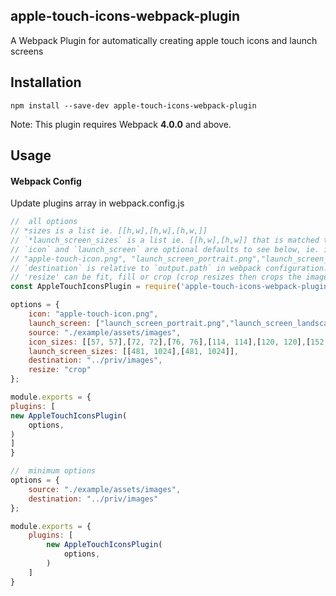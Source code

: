 ## apple-touch-icons-webpack-plugin

A Webpack Plugin for automatically creating apple touch icons and launch screens


## Installation
```
npm install --save-dev apple-touch-icons-webpack-plugin
```

Note: This plugin requires Webpack **4.0.0** and above.

## Usage

#### Webpack Config

Update plugins array in webpack.config.js

```javascript
//  all options
// *sizes is a list ie. [[h,w],[h,w],[h,w,]] 
// `*launch_screen_sizes` is a list ie. [[h,w],[h,w]] that is matched to the `launch_screen` option index
// `icon` and `launch_screen` are optional defaults to see below, ie. if options are null 
// "apple-touch-icon.png", "launch_screen_portrait.png","launch_screen_landscape.png" are expected to be somewhere in the path
// `destination` is relative to `output.path` in webpack configuration.
// 'resize' can be fit, fill or crop (crop resizes then crops the image)
const AppleTouchIconsPlugin = require('apple-touch-icons-webpack-plugin')

options = {
    icon: "apple-touch-icon.png",
    launch_screen: ["launch_screen_portrait.png","launch_screen_landscape.png"],
    source: "./example/assets/images",
    icon_sizes: [[57, 57],[72, 72],[76, 76],[114, 114],[120, 120],[152, 152],[167, 167],[180, 180], [1024,1024]],
    launch_screen_sizes: [[481, 1024],[481, 1024]],
    destination: "../priv/images", 
    resize: "crop"
};

module.exports = {
plugins: [
new AppleTouchIconsPlugin(
    options,
)
]
}

//  minimum options
options = {
    source: "./example/assets/images",
    destination: "../priv/images"
};

module.exports = {
    plugins: [
        new AppleTouchIconsPlugin(
            options,
        )
    ]
}
```
